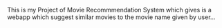 This is my Project of Movie Recommmendation System which gives is a webapp which suggest similar movies to the movie name given by user...

